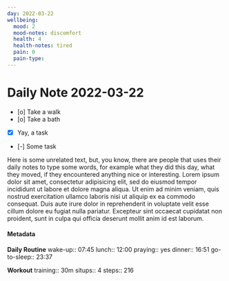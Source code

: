 ```yaml
---
day: 2022-03-22
wellbeing:
  mood: 2
  mood-notes: discomfort
  health: 4
  health-notes: tired
  pain: 0
  pain-type: 
---
```


# Daily Note 2022-03-22

- [o] Take a walk
- [o] Take a bath
- [x] Yay, a task
- [-] Some task

Here is some unrelated text, but, you know, there are people that uses their daily notes to type some words, for example what they did this day, what they moved, if they encountered anything nice or interesting. Lorem ipsum dolor sit amet, consectetur adipisicing elit, sed do eiusmod tempor incididunt ut labore et dolore magna aliqua. Ut enim ad minim veniam, quis nostrud exercitation ullamco laboris nisi ut aliquip ex ea commodo consequat. Duis aute irure dolor in reprehenderit in voluptate velit esse cillum dolore eu fugiat nulla pariatur. Excepteur sint occaecat cupidatat non proident, sunt in culpa qui officia deserunt mollit anim id est laborum.

#### Metadata

**Daily Routine**
wake-up:: 07:45
lunch:: 12:00
praying:: yes
dinner:: 16:51
go-to-sleep:: 23:37

**Workout**
training:: 30m
situps:: 4
steps:: 216
